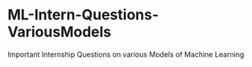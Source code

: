 # ML-Intern-Questions-VariousModels
Important Internship Questions on various Models of Machine Learning
